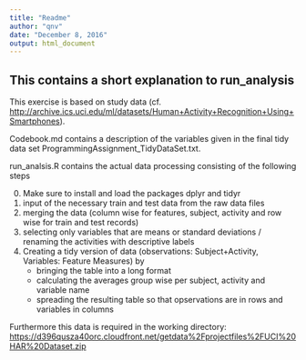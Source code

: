 ```yaml
---
title: "Readme"
author: "qnv"
date: "December 8, 2016"
output: html_document
---
```


## This contains a short explanation to run_analysis

This exercise is based on study data (cf. http://archive.ics.uci.edu/ml/datasets/Human+Activity+Recognition+Using+Smartphones).  

Codebook.md contains a description of the variables given in the final tidy data set ProgrammingAssignment_TidyDataSet.txt.  

run_analsis.R contains the actual data processing consisting of the following steps 

0. Make sure to install and load the packages dplyr and tidyr
1. input of the necessary train and test data from the raw data files
2. merging the data (column wise for features, subject, activity and row wise for train and test records)
3. selecting only variables that are means or standard deviations / renaming the activities with descriptive labels
4. Creating a tidy version of data (observations: Subject+Activity, Variables: Feature Measures) by
    + bringing the table into a long format
    + calculating the averages group wise per subject, activity and variable name 
    + spreading the resulting table so that opservations are in rows and variables in columns
    
    
Furthermore this data is required in the working directory:
https://d396qusza40orc.cloudfront.net/getdata%2Fprojectfiles%2FUCI%20HAR%20Dataset.zip


